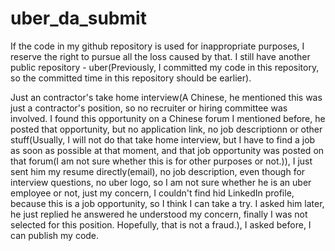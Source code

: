# uber_da_submit


If the code in my github repository is used for inappropriate purposes, I reserve the right to pursue all the loss caused by that.
I still have another public repository - uber(Previously, I committed my code in this repository, so the committed time in this repository should be earlier).

Just an contractor's take home interview(A Chinese, he mentioned this was just a contractor's position, so no recruiter or hiring committee was involved. I found this opportunity on a Chinese forum I mentioned before, he posted that opportunity, but no application link, no job descriptionn or other stuff(Usually, I will not do that take home interview, but I have to find a job as soon as possible at that moment, and that job opportunity was posted on that forum(I am not sure whether this is for other purposes or not.)), I just sent him my resume directly(email), no job description, even though for interview questions, no uber logo, so I am not sure whether he is an uber employee or not, just my concern, I couldn't find hid LinkedIn profile, because this is a job opportunity, so I think I can take a try. I asked him later, he just replied he answered he understood my concern, finally I was not selected for this position. Hopefully, that is not a fraud.), I asked before, I can publish my code. 


